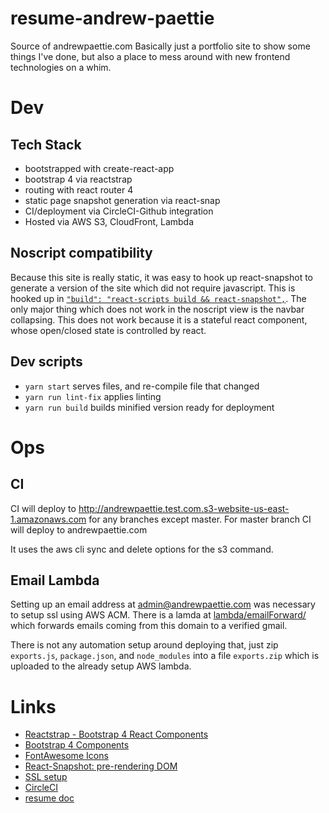 # resume-andrew-paettie

Source of andrewpaettie.com
Basically just a portfolio site to show some things I've done, but also a place to mess around with new frontend technologies on a whim.

# Dev

## Tech Stack
 - bootstrapped with create-react-app
 - bootstrap 4 via reactstrap
 - routing with react router 4
 - static page snapshot generation via react-snap
 - CI/deployment via CircleCI-Github integration
 - Hosted via AWS S3, CloudFront, Lambda

## Noscript compatibility
Because this site is really static, it was easy to hook up react-snapshot to generate a version of the site which did not require javascript.
This is hooked up in [`"build": "react-scripts build && react-snapshot",`](package.json).
The only major thing which does not work in the noscript view is the navbar collapsing.
This does not work because it is a stateful react component, whose open/closed state is controlled by react.

## Dev scripts

 - `yarn start` serves files, and re-compile file that changed
 - `yarn run lint-fix` applies linting
 - `yarn run build` builds minified version ready for deployment

# Ops

## CI

CI will deploy to http://andrewpaettie.test.com.s3-website-us-east-1.amazonaws.com for any branches except master.
For master branch CI will deploy to andrewpaettie.com

It uses the aws cli sync and delete options for the s3 command.

## Email Lambda

Setting up an email address at admin@andrewpaettie.com was necessary to setup
ssl using AWS ACM.  There is a lamda at [lambda/emailForward/](lambda/emailForward/exports.js)
which forwards emails coming from this domain to a verified gmail.

There is not any automation setup around deploying that,
just zip `exports.js`, `package.json`, and `node_modules` into a file
 `exports.zip` which is uploaded to the already setup AWS lambda.

# Links
 - [Reactstrap - Bootstrap 4 React Components](https://reactstrap.github.io/components/)
 - [Bootstrap 4 Components](https://v4-alpha.getbootstrap.com/components/)
 - [FontAwesome Icons](http://fontawesome.io/icons/)
 - [React-Snapshot: pre-rendering DOM](https://www.npmjs.com/package/react-snapshot)
 - [SSL setup](https://medium.com/@sbuckpesch/setup-aws-s3-static-website-hosting-using-ssl-acm-34d41d32e394)
 - [CircleCI](https://circleci.com/gh/cazlo)
 - [resume doc](https://drive.google.com/drive/folders/0BwF9znNbxADrbVg1emdYcnNockU)
